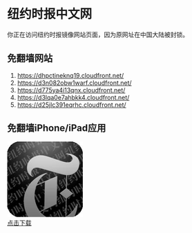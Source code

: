 <h1>纽约时报中文网</h1>
<p>你正在访问纽约时报镜像网站页面，因为原网址在中国大陆被封锁。</p>
<h2>免翻墙网站</h2>
<ol>
<li><a href="https://dhpctineknq19.cloudfront.net/" target="1">https://dhpctineknq19.cloudfront.net/</a></li>
<li><a href="https://d3n082obw1warf.cloudfront.net/" target="2">https://d3n082obw1warf.cloudfront.net/</a></li>
<li><a href="https://d775ya4i13qnx.cloudfront.net/" target="3">https://d775ya4i13qnx.cloudfront.net/</a></li>
<li><a href="https://d3lqa0e7ahbkk4.cloudfront.net/" target="4">https://d3lqa0e7ahbkk4.cloudfront.net/</a></li>
<li><a href="https://d25jlc391eqrhc.cloudfront.net/" target="5">https://d25jlc391eqrhc.cloudfront.net/</a></li>
</ol>
<h2>免翻墙iPhone/iPad应用</h2>
<p>
	<a href="https://itunes.apple.com/cn/app/niu-yue-shi-bao-zhong-wen-wang/id807498298?mt=8">
		<img src="icon175x175.jpeg" />
		<br/>点击下载
	</a>
</p>